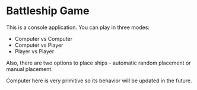 # Battleship Game

This is a console application.
You can play in three modes:  
- Computer vs Computer
- Computer vs Player
- Player vs Player

Also, there are two options to place ships - automatic random placement or manual placement.

Computer here is very primitive so its behavior will be updated in the future.
